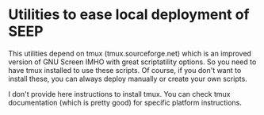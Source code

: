 # Utilities to ease local deployment of SEEP

This utilities depend on tmux (tmux.sourceforge.net) which is an improved
version of GNU Screen IMHO with great scriptatility options. So you need to have
tmux installed to use these scripts. Of course, if you don't want to install
these, you can always deploy manually or create your own scripts.

I don't provide here instructions to install tmux. You can check tmux
documentation (which is pretty good) for specific platform instructions.
